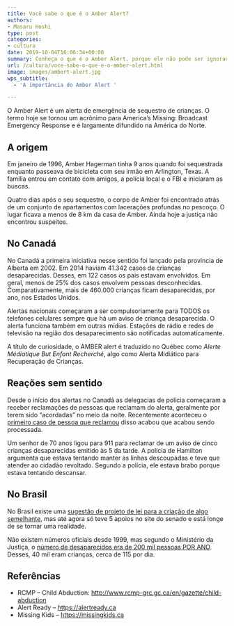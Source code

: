```yaml
---
title: Você sabe o que é o Amber Alert?
authors:
- Masaru Hoshi
type: post
categories:
- cultura
date: 2019-10-04T16:06:34+00:00
summary: Conheça o que é o Amber Alert, porque ele não pode ser ignorado e como você pode contribuir para ajudar a encontrar crianças desaparecidas.
url: /cultura/voce-sabe-o-que-e-o-amber-alert.html
image: images/ambert-alert.jpg
wps_subtitle:
  - 'A importância do Amber Alert '

---
```

O Amber Alert é um alerta de emergência de sequestro de crianças. O termo hoje se tornou um acrônimo para America&#8217;s Missing: Broadcast Emergency Response e é largamente difundido na América do Norte.

## A origem

Em janeiro de 1996, Amber Hagerman tinha 9 anos quando foi sequestrada enquanto passeava de bicicleta com seu irmão em Arlington, Texas. A família entrou em contato com amigos, a polícia local e o FBI e iniciaram as buscas.

Quatro dias após o seu sequestro, o corpo de Amber foi encontrado atrás de um conjunto de apartamentos com lacerações profundas no pescoço. O lugar ficava a menos de 8 km da casa de Amber. Ainda hoje a justiça não encontrou suspeitos.

## No Canadá

No Canadá a primeira iniciativa nesse sentido foi lançado pela província de Alberta em 2002. Em 2014 haviam 41.342 casos de crianças desaparecidas. Desses, em 122 casos os pais estavam envolvidos. Em geral, menos de 25% dos casos envolvem pessoas desconhecidas. Comparativamente, mais de 460.000 crianças ficam desaparecidas, por ano, nos Estados Unidos.

Alertas nacionais começaram a ser compulsoriamente para TODOS os telefones celulares sempre que há um aviso de criança desaparecida. O alerta funciona também em outras mídias. Estações de rádio e redes de televisão na região dos desaparecimento são notificadas automaticamente.

A título de curiosidade, o AMBER alert é traduzido no Québec como _Alerte Médiatique But Enfant Recherché_, algo como Alerta Midiático para Recuperação de Crianças.

## Reações sem sentido

Desde o início dos alertas no Canadá as delegacias de polícia começaram a receber reclamações de pessoas que reclamam do alerta, geralmente por terem sido &#8220;acordadas&#8221; no meio da noite. Recentemente aconteceu o <a rel="noreferrer noopener" aria-label="primeiro caso de pessoa que reclamou (opens in a new tab)" href="https://www.cbc.ca/news/canada/hamilton/amber-alert-arrest-1.5307536" target="_blank">primeiro caso de pessoa que reclamou</a> disso acabou que acabou sendo processada.

Um senhor de 70 anos ligou para 911 para reclamar de um aviso de cinco crianças desaparecidas emitido às 5 da tarde. A polícia de Hamilton argumenta que estava tentando manter as linhas descoupadas e teve que atender ao cidadão revoltado. Segundo a polícia, ele estava brabo porque estava tentando descansar.

## No Brasil

No Brasil existe uma <a rel="noreferrer noopener" aria-label="sugestão de proposta para a criação de algo semelhante (opens in a new tab)" href="https://www12.senado.leg.br/ecidadania/visualizacaoideia?id=91721" target="_blank">sugestão de projeto de lei para a criação de algo semelhante</a>, mas até agora só teve 5 apoios no site do senado e está longe de se tornar uma realidade.

Não existem números oficiais desde 1999, mas segundo o Ministério da Justiça, o <a rel="noreferrer noopener" aria-label="número de desaparecidos era de 200 mil pessoas (opens in a new tab)" href="https://super.abril.com.br/mundo-estranho/quantas-criancas-desaparecem-por-dia-no-brasil/" target="_blank">número de desaparecidos era de 200 mil pessoas POR ANO</a>. Desses, 40 mil eram crianças, cerca de 115 por dia.

## Referências

  * RCMP &#8211; Child Abduction: <a rel="noreferrer noopener" aria-label="http://www.rcmp-grc.gc.ca/en/gazette/child-abduction (opens in a new tab)" href="http://www.rcmp-grc.gc.ca/en/gazette/child-abduction" target="_blank">http://www.rcmp-grc.gc.ca/en/gazette/child-abduction</a>
  * Alert Ready &#8211; <a rel="noreferrer noopener" href="https://alertready.ca" target="_blank">https://alertready.ca</a>
  * Missing Kids &#8211; <a rel="noreferrer noopener" href="https://t.co/qD5QzLNTMK?amp=1" target="_blank">https://missingkids.ca</a>